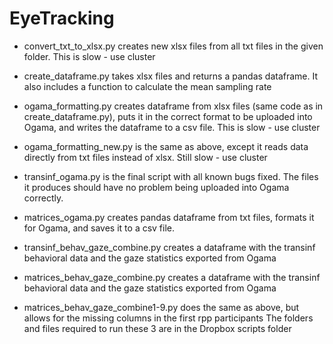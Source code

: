 # EyeTracking

- convert_txt_to_xlsx.py creates new xlsx files from all txt files in the given folder. This is slow - use cluster
- create_dataframe.py takes xlsx files and returns a pandas dataframe. It also includes a function to calculate the mean sampling rate
- ogama_formatting.py creates dataframe from xlsx files (same code as in create_dataframe.py), puts it in the correct format to be uploaded into Ogama, and writes the dataframe to a csv file. This is slow - use cluster
- ogama_formatting_new.py is the same as above, except it reads data directly from txt files instead of xlsx. Still slow - use cluster
- transinf_ogama.py is the final script with all known bugs fixed. The files it produces should have no problem being uploaded into Ogama correctly.
- matrices_ogama.py creates pandas dataframe from txt files, formats it for Ogama, and saves it to a csv file.

- transinf_behav_gaze_combine.py creates a dataframe with the transinf behavioral data and the gaze statistics exported from Ogama
- matrices_behav_gaze_combine.py creates a dataframe with the transinf behavioral data and the gaze statistics exported from Ogama
- matrices_behav_gaze_combine1-9.py does the same as above, but allows for the missing columns in the first rpp participants
The folders and files required to run these 3 are in the Dropbox scripts folder

